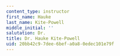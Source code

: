 ```yaml
---
content_type: instructor
first_name: Hauke
last_name: Kite-Powell
middle_initial: ''
salutation: Dr.
title: Dr. Hauke Kite-Powell
uid: 20bb42c9-7dee-6bef-a0a8-0edec101e79f
---
```

